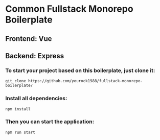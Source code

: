 # Common Fullstack Monorepo Boilerplate

## Frontend: Vue

## Backend: Express

### To start your project based on this boilerplate, just clone it:

```console
git clone https://github.com/yourock1988/fullstack-monorepo-boilerplate/
```

### Install all dependencies:

```console
npm install
```

### Then you can start the application:

```console
npm run start
```

